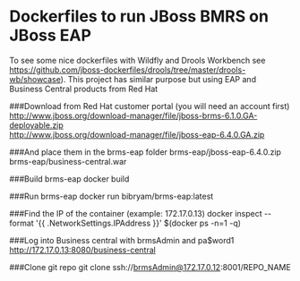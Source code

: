 # Dockerfiles to run JBoss BMRS on JBoss EAP

To see some nice dockerfiles with Wildfly and Drools Workbench see https://github.com/jboss-dockerfiles/drools/tree/master/drools-wb/showcase). This project has similar purpose but using EAP and Business Central products from Red Hat

###Download from Red Hat customer portal (you will need an account first)
http://www.jboss.org/download-manager/file/jboss-brms-6.1.0.GA-deployable.zip           
http://www.jboss.org/download-manager/file/jboss-eap-6.4.0.GA.zip

###And place them in the brms-eap folder
brms-eap/jboss-eap-6.4.0.zip    
brms-eap/business-central.war

###Build brms-eap 
docker build

###Run brms-eap 
docker run bibryam/brms-eap:latest

###Find the IP of the container (example: 172.17.0.13)
docker inspect  --format '{{ .NetworkSettings.IPAddress }}' $(docker ps -n=1 -q)

###Log into Business central with brmsAdmin and pa$word1
http://172.17.0.13:8080/business-central

###Clone git repo
git clone ssh://brmsAdmin@172.17.0.12:8001/REPO_NAME
